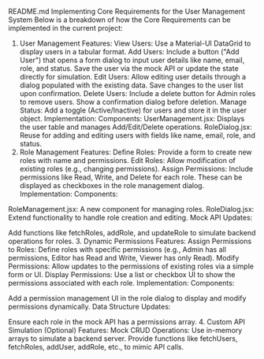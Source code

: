 README.md
Implementing Core Requirements for the User Management System
Below is a breakdown of how the Core Requirements can be implemented in the current project:

1. User Management
Features:
View Users: Use a Material-UI DataGrid to display users in a tabular format.
Add Users:
Include a button ("Add User") that opens a form dialog to input user details like name, email, role, and status.
Save the user via the mock API or update the state directly for simulation.
Edit Users:
Allow editing user details through a dialog populated with the existing data.
Save changes to the user list upon confirmation.
Delete Users:
Include a delete button for Admin roles to remove users.
Show a confirmation dialog before deletion.
Manage Status:
Add a toggle (Active/Inactive) for users and store it in the user object.
Implementation:
Components:
UserManagement.jsx: Displays the user table and manages Add/Edit/Delete operations.
RoleDialog.jsx: Reuse for adding and editing users with fields like name, email, role, and status.
2. Role Management
Features:
Define Roles:
Provide a form to create new roles with name and permissions.
Edit Roles:
Allow modification of existing roles (e.g., changing permissions).
Assign Permissions:
Include permissions like Read, Write, and Delete for each role. These can be displayed as checkboxes in the role management dialog.
Implementation:
Components:

RoleManagement.jsx: A new component for managing roles.
RoleDialog.jsx: Extend functionality to handle role creation and editing.
Mock API Updates:

Add functions like fetchRoles, addRole, and updateRole to simulate backend operations for roles.
3. Dynamic Permissions
Features:
Assign Permissions to Roles:
Define roles with specific permissions (e.g., Admin has all permissions, Editor has Read and Write, Viewer has only Read).
Modify Permissions:
Allow updates to the permissions of existing roles via a simple form or UI.
Display Permissions:
Use a list or checkbox UI to show the permissions associated with each role.
Implementation:
Components:

Add a permission management UI in the role dialog to display and modify permissions dynamically.
Data Structure Updates:

Ensure each role in the mock API has a permissions array.
4. Custom API Simulation (Optional)
Features:
Mock CRUD Operations:
Use in-memory arrays to simulate a backend server.
Provide functions like fetchUsers, fetchRoles, addUser, addRole, etc., to mimic API calls.